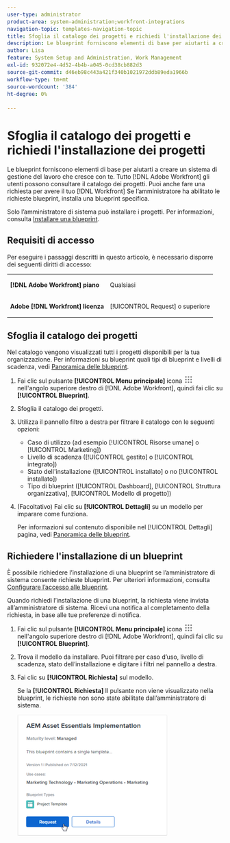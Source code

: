 ```yaml
---
user-type: administrator
product-area: system-administration;workfront-integrations
navigation-topic: templates-navigation-topic
title: Sfoglia il catalogo dei progetti e richiedi l'installazione dei progetti
description: Le blueprint forniscono elementi di base per aiutarti a creare un sistema di gestione del lavoro che cresce con te. Tutto [!DNL Adobe Workfront] gli utenti possono consultare il catalogo dei progetti. Puoi anche fare una richiesta per avere il tuo [!DNL Workfront] Se l’amministratore ha abilitato le richieste blueprint, installa una blueprint specifica.
author: Lisa
feature: System Setup and Administration, Work Management
exl-id: 932072e4-4d52-4b4b-a045-0cd38cb882d3
source-git-commit: d46eb98c443a421f340b1021972ddb89eda1966b
workflow-type: tm+mt
source-wordcount: '384'
ht-degree: 0%

---
```


# Sfoglia il catalogo dei progetti e richiedi l&#39;installazione dei progetti

Le blueprint forniscono elementi di base per aiutarti a creare un sistema di gestione del lavoro che cresce con te. Tutto [!DNL Adobe Workfront] gli utenti possono consultare il catalogo dei progetti. Puoi anche fare una richiesta per avere il tuo [!DNL Workfront] Se l’amministratore ha abilitato le richieste blueprint, installa una blueprint specifica.

Solo l’amministratore di sistema può installare i progetti. Per informazioni, consulta [Installare una blueprint](../../administration-and-setup/blueprints/blueprints-install.md).

## Requisiti di accesso

Per eseguire i passaggi descritti in questo articolo, è necessario disporre dei seguenti diritti di accesso:

<table style="table-layout:auto"> 
 <col> 
 <col> 
 <tbody> 
  <tr> 
   <td role="rowheader"><strong>[!DNL Adobe Workfront] piano</strong></td> 
   <td> <p> Qualsiasi</p> </td> 
  </tr> 
  <tr> 
   <td role="rowheader"><strong>Adobe [!DNL Workfront] licenza</strong></td> 
   <td> <p>[!UICONTROL Request] o superiore</p> </td> 
  </tr>
 </tbody> 
</table>

## Sfoglia il catalogo dei progetti

Nel catalogo vengono visualizzati tutti i progetti disponibili per la tua organizzazione. Per informazioni su blueprint quali tipi di blueprint e livelli di scadenza, vedi [Panoramica delle blueprint](../../administration-and-setup/blueprints/blueprints-overview.md).

1. Fai clic sul pulsante **[!UICONTROL Menu principale]** icona ![](assets/main-menu-icon.png) nell&#39;angolo superiore destro di [!DNL Adobe Workfront], quindi fai clic su **[!UICONTROL Blueprint]**.
1. Sfoglia il catalogo dei progetti.
1. Utilizza il pannello filtro a destra per filtrare il catalogo con le seguenti opzioni:

   * Caso di utilizzo (ad esempio [!UICONTROL Risorse umane] o [!UICONTROL Marketing])
   * Livello di scadenza ([!UICONTROL gestito] o [!UICONTROL integrato])
   * Stato dell&#39;installazione ([!UICONTROL installato] o no [!UICONTROL installato])
   * Tipo di blueprint (<!--Custom Form, -->[!UICONTROL Dashboard], [!UICONTROL Struttura organizzativa], [!UICONTROL Modello di progetto]<!--, Request Queue, Setup Feature-->)

1. (Facoltativo) Fai clic su **[!UICONTROL Dettagli]** su un modello per imparare come funziona.

   Per informazioni sul contenuto disponibile nel [!UICONTROL Dettagli] pagina, vedi [Panoramica delle blueprint](../../administration-and-setup/blueprints/blueprints-overview.md).

## Richiedere l&#39;installazione di un blueprint

È possibile richiedere l’installazione di una blueprint se l’amministratore di sistema consente richieste blueprint. Per ulteriori informazioni, consulta [Configurare l’accesso alle blueprint](../../administration-and-setup/blueprints/configure-access-to-blueprints.md).

Quando richiedi l’installazione di una blueprint, la richiesta viene inviata all’amministratore di sistema. Ricevi una notifica al completamento della richiesta, in base alle tue preferenze di notifica.

1. Fai clic sul pulsante **[!UICONTROL Menu principale]** icona ![](assets/main-menu-icon.png) nell&#39;angolo superiore destro di [!DNL Adobe Workfront], quindi fai clic su **[!UICONTROL Blueprint]**.
1. Trova il modello da installare. Puoi filtrare per caso d’uso, livello di scadenza, stato dell’installazione e digitare i filtri nel pannello a destra.
1. Fai clic su **[!UICONTROL Richiesta]** sul modello.

   Se la **[!UICONTROL Richiesta]** Il pulsante non viene visualizzato nella blueprint, le richieste non sono state abilitate dall’amministratore di sistema.

   ![Richiedi blueprint](assets/blueprints-non-admin-request-bp-350x283.png)
